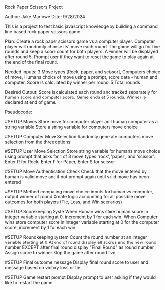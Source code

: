Rock Paper Scissors Project

Author: Jake Marlowe 
Date: 9/28/2024

This is a project to test basic javascript knowledge by building a command line based rock paper scissors game.

Plan: Create a rock paper scissors game vs a computer player. Computer player will randomly choose its' move each round. The game will go for five rounds and keep a score count for both players. A winner will be displayed after round 5. Prompt user if they want to reset the game to play again at the end of the final round.

Needed inputs: 3 Move types [Rock, paper, and scissor], Computers choice of move, Humans choice of move using a prompt, score data - human and computer, Score is calculated by winner per round. 5 Total rounds

Desired Output: Score is calculated each round and tracked separately for human score and computer score. Game ends at 5 rounds. Winner is declared at end of game.

Pseudocode: 

#SETUP Moves
Store move for computer player and human computer as a string variable 
Store a string variable for computers move choice

#SETUP Computer Move Selection
Randomly generate computers move selection from the three options

#SETUP User Move Selection
Store string variable for humans move choice using prompt that 
asks for 1 of 3 move types 'rock', 'paper', and 'scissor'. 
Enter R for Rock, Enter P for Paper, Enter S for scissor

#SETUP Move Authentication Check
Check that the move entered by human is valid move and if not prompt again until valid move has been entered

#SETUP Method comparing move choice inputs for human vs computer, output winner of round
Create logic accounting for all possible move outcomes for both players (Tie, Loss, and Win scenarios)

#SETUP Scorekeeping Syste
When Human wins store human score in integer variable starting at 0, increment by 1 for each win.
When Computer wins store computer score in integer variable starting at 0 for the computer score, increment by 1 for each win

#SETUP Roundkeeping system
Count the round number at an integer variable starting at 0 
At end of round display all scores and the new round number EXCEPT after final round display "Final Round" as round number
Assign score to winner
Stop the game after round five

#SETUP Final outcome message
Display final round score to user and message based on victory loss or tie

#SETUP Game restart prompt
Display prompt to user asking if they would like to restart the game  
